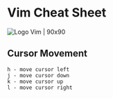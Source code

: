 # Vim Cheat Sheet 

![Logo Vim | 90x90](https://upload.wikimedia.org/wikipedia/commons/thumb/9/9f/Vimlogo.svg/220px-Vimlogo.svg.png)

## Cursor Movement

	h - move cursor left
	j - move cursor down
	k - move cursor up
	l - move cursor right
